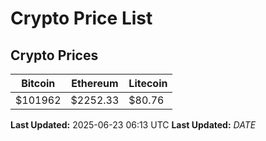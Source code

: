 # Crypto Price List

## Crypto Prices
| Bitcoin | Ethereum | Litecoin |
| ------- | -------- | -------- |
| $101962 | $2252.33 | $80.76 |
**Last Updated:** 2025-06-23 06:13 UTC
**Last Updated:** $DATE$
